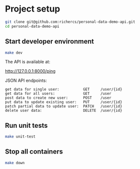# Project setup

```bash
git clone git@github.com:richercs/personal-data-demo-api.git
cd personal-data-demo-api
```

## Start developer environment

```bash
make dev
```
The API is available at:

http://127.0.0.1:8000/ping

JSON API endpoints:
```
get data for single user:           GET     /user/{id}                         
get data for all users:             GET     /user                              
post data to create new user:       POST    /user                              
put data to update existing user:   PUT     /user/{id}                         
patch partial data to update user:  PATCH   /user/{id}                         
delete user data:                   DELETE  /user/{id}
```
## Run unit tests

```bash
make unit-test
```

## Stop all containers

```bash
make down
```
